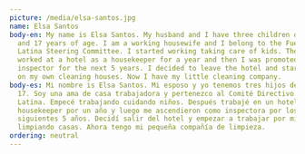```yaml
---
picture: /media/elsa-santos.jpg
name: Elsa Santos
body-en: My name is Elsa Santos. My husband and I have three children of 22, 20
  and 17 years of age. I am a working housewife and I belong to the Fuerza
  Latina Steering Committee. I started working taking care of kids. Then I
  worked at a hotel as a housekeeper for a year and then I was promoted as
  inspector for the next 5 years. I decided to leave the hotel and start working
  on my own cleaning houses. Now I have my little cleaning company.
body-es: Mi nombre is Elsa Santos. Mi esposo y yo tenemos tres hijos de 22, 20 y
  17. Soy una ama de casa trabajadora y pertenezco al Comité Directivo de Fuerza
  Latina. Empecé trabajando cuidando niños. Después trabajé en un hotel de
  housekeeper por un año y luego me ascendieron como inspectora por los
  siguientes 5 años. Decidí salir del hotel y empezar a trabajar por mi cuenta
  limpiando casas. Ahora tengo mi pequeña compañía de limpieza.
ordering: neutral
---
```

